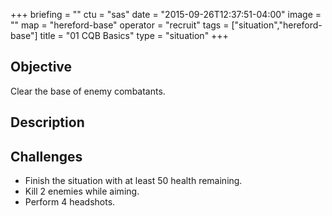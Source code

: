 +++
briefing = ""
ctu = "sas"
date = "2015-09-26T12:37:51-04:00"
image = ""
map = "hereford-base"
operator = "recruit"
tags = ["situation","hereford-base"]
title = "01 CQB Basics"
type = "situation"
+++

## Objective

Clear the base of enemy combatants.

## Description


## Challenges

* Finish the situation with at least 50 health remaining.
* Kill 2 enemies while aiming.
* Perform 4 headshots.
